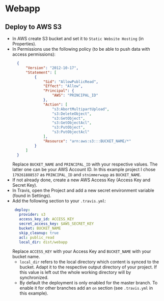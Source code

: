 # Webapp

## Deploy to AWS S3

- In AWS create S3 bucket and set it to `Static Website Hosting` (in Properties).
- In Permissions use the following policy (to be able to push data with access permissions):
  ```json
    {
        "Version": "2012-10-17",
        "Statement": [
            {
                "Sid": "AllowPublicRead",
                "Effect": "Allow",
                "Principal": {
                    "AWS": "PRINCIPAL_ID"
                },
                "Action": [
                    "s3:AbortMultipartUpload",
                    "s3:DeleteObject",
                    "s3:GetObject",
                    "s3:GetObjectAcl",
                    "s3:PutObject",
                    "s3:PutObjectAcl"
                ],
                "Resource": "arn:aws:s3:::BUCKET_NAME/*"
            }
        ]
    }
    ```
  Replace `BUCKET_NAME` and `PRINCIPAL_ID` with your respective values. The latter one can be your AWS Account ID. In this example project I chose `179261888537` as `PRINCIPAL_ID` and `stnimmerwapp` as `BUCKET_NAME`.
- If not already done, create a new AWS Access Key (Access Key and Secret Key).
- In Travis, open the Project and add a new secret environment variable (found in Settings).
- Add the following section to your `.travis.yml`:
   ```yaml
    deploy:
      provider: s3
      access_key_id: ACCESS_KEY
      secret_access_key: $AWS_SECRET_KEY
      bucket: BUCKET_NAME
      skip_cleanup: true
      acl: public_read
      local_dir: dist/webapp
    ```
  Replace `ACCESS_KEY` with your Access Key and `BUCKET_NAME` with your bucket name.
  - `local_dir` refers to the local directory which content is synced to the bucket. Adapt it to the respective output directory of your project. If this value is left out the whole working directory will by synchronized.
  - By default the deployment is only enabled for the master branch. To enable it for other branches add an `on` section (see `.travis.yml` in this example). 
